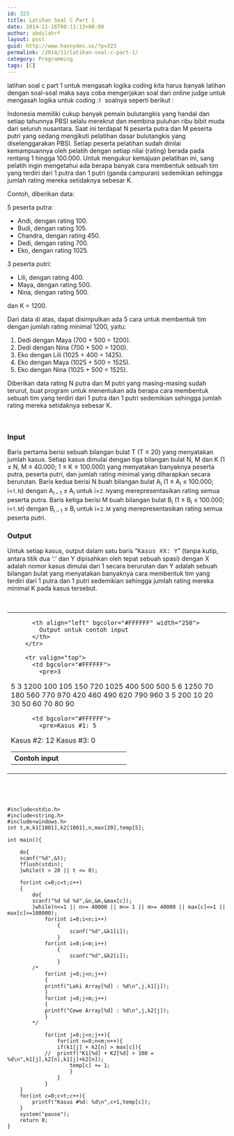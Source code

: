 ```yaml
---
id: 323
title: Latihan Soal C Part 1
date: 2014-11-16T00:11:13+00:00
author: abdilahrf
layout: post
guid: http://www.hasnydes.us/?p=323
permalink: /2014/11/latihan-soal-c-part-1/
category: Programming
tags: [C]
---
```

latihan soal c part 1 untuk mengasah logika coding kita harus banyak latihan dengan soal-soal maka saya coba mengerjakan soal dari online judge untuk mengasah logika untuk coding  <img src="https://www.hasnydes.us/wp-includes/images/smilies/simple-smile.png" alt=":)" class="wp-smiley" style="height: 1em; max-height: 1em;" /> soalnya seperti berikut :

Indonesia memiliki cukup banyak pemain bulutangkis yang handal dan setiap tahunnya PBSI selalu merekrut dan membina puluhan ribu bibit muda dari seluruh nusantara. Saat ini terdapat N peserta putra dan M peserta putri yang sedang mengikuti pelatihan dasar bulutangkis yang diselenggarakan PBSI. Setiap peserta pelatihan sudah dinilai kemampuannya oleh pelatih dengan setiap nilai (rating) berada pada rentang 1 hingga 100.000. Untuk mengukur kemajuan pelatihan ini, sang pelatih ingin mengetahui ada berapa banyak cara membentuk sebuah tim yang terdiri dari 1 putra dan 1 putri (ganda campuran) sedemikian sehingga jumlah rating mereka setidaknya sebesar K.

<!--more-->

Contoh, diberikan data:

5 peserta putra:

  * Andi, dengan rating 100.
  * Budi, dengan rating 105.
  * Chandra, dengan rating 450.
  * Dedi, dengan rating 700.
  * Eko, dengan rating 1025.

3 peserta putri:

  * Lili, dengan rating 400.
  * Maya, dengan rating 500.
  * Nina, dengan rating 500.

dan K = 1200.

Dari data di atas, dapat disimpulkan ada 5 cara untuk membentuk tim dengan jumlah rating minimal 1200, yaitu:

  1. Dedi dengan Maya (700 + 500 = 1200).
  2. Dedi dengan Nina (700 + 500 = 1200).
  3. Eko dengan Lili (1025 + 400 = 1425).
  4. Eko dengan Maya (1025 + 500 = 1525).
  5. Eko dengan Nina (1025 + 500 = 1525).

Diberikan data rating N putra dan M putri yang masing-masing sudah terurut, buat program untuk menentukan ada berapa cara membentuk sebuah tim yang terdiri dari 1 putra dan 1 putri sedemikian sehingga jumlah rating mereka setidaknya sebesar K.

&nbsp;

### Input

Baris pertama berisi sebuah bilangan bulat T (T ≤ 20) yang menyatakan jumlah kasus. Setiap kasus dimulai dengan tiga bilangan bulat N, M dan K (1 ≤ N, M ≤ 40.000; 1 ≤ K ≤ 100.000) yang menyatakan banyaknya peserta putra, peserta putri, dan jumlah rating minimal yang diharapkan secara berurutan. Baris kedua berisi N buah bilangan bulat A<sub>i</sub> (1 ≤ A<sub>i</sub> ≤ 100.000; i=<small>1..N</small>) dengan A<sub>i &#8211; 1</sub> ≤ A<sub>i</sub> untuk i=<small>2..N</small>yang merepresentasikan rating semua peserta putra. Baris ketiga berisi M buah bilangan bulat B<sub>i</sub> (1 ≤ B<sub>i</sub> ≤ 100.000; i=<small>1..M</small>) dengan B<sub>i &#8211; 1</sub> ≤ B<sub>i</sub> untuk i=<small>2..M</small> yang merepresentasikan rating semua peserta putri.

### Output

Untuk setiap kasus, output dalam satu baris &#8220;<span style="font-family: 'Courier New';">Kasus #X: Y</span>&#8221; (tanpa kutip, antara titik dua &#8216;:&#8217; dan Y dipisahkan oleh tepat sebuah spasi) dengan X adalah nomor kasus dimulai dari 1 secara berurutan dan Y adalah sebuah bilangan bulat yang menyatakan banyaknya cara membentuk tim yang terdiri dari 1 putra dan 1 putri sedemikian sehingga jumlah rating mereka minimal K pada kasus tersebut.

&nbsp;

<table border="0" cellspacing="0" cellpadding="0">
  <tr>
    <td>
      <table border="0" width="600" cellspacing="1" cellpadding="4">
        <tr>
          <th align="left" bgcolor="#FFFFFF" width="250">
            Contoh input
          </th>
          
          <th align="left" bgcolor="#FFFFFF" width="250">
            Output untuk contoh input
          </th>
        </tr>
        
        <tr valign="top">
          <td bgcolor="#FFFFFF">
            <pre>3
5 3 1200
100 105 150 720 1025
400 500 500
5 6 1250
70 180 560 770 970
420 460 490 620 790 960
3 5 200
10 20 30
50 60 70 80 90
</pre>
          </td>
          
          <td bgcolor="#FFFFFF">
            <pre>Kasus #1: 5
Kasus #2: 12
Kasus #3: 0
</pre>
          </td>
        </tr>
      </table>
    </td>
  </tr>
</table>

&nbsp;

<pre data-src="adaw.cpp"><code class="language-cpp">

#include&lt;stdio.h&gt;
#include&lt;string.h&gt;
#include&lt;windows.h&gt;
int t,m,k1[1001],k2[1001],n,max[20],temp[5];

int main(){
	
	do{
	scanf("%d",&t);
	fflush(stdin);
	}while(t &gt; 20 || t &lt;= 0);
	
	for(int c=0;c&lt;t;c++)
	{
		do{
		scanf("%d %d %d",&n,&m,&max[c]);
		}while(n&lt;=1 || n&gt;= 40000 || m&lt;= 1 || m&gt;= 40000 || max[c]&lt;=1 || max[c]&gt;=100000);
			for(int i=0;i&lt;n;i++)
				{
					scanf("%d",&k1[i]);	
				}
			for(int i=0;i&lt;m;i++)
				{
					scanf("%d",&k2[i]);
				}
		/*	
			for(int j=0;j&lt;n;j++)	
			{
			printf("Laki Array[%d] : %d\n",j,k1[j]);
			}
			for(int j=0;j&lt;m;j++)
			{
			printf("Cewe Array[%d] : %d\n",j,k2[j]);
			}
		*/

			for(int j=0;j&lt;n;j++){
				for(int n=0;n&lt;m;n++){
				if(k1[j] + k2[n] &gt; max[c]){
			//	printf("K1[%d] + K2[%d] &gt; 100 = %d\n",k1[j],k2[n],k1[j]+k2[n]);
					temp[c] += 1;
					}
				}
			}	
	}
	for(int c=0;c&lt;t;c++){
		printf("Kasus #%d: %d\n",c+1,temp[c]);
	}	
	system("pause");
	return 0;
}
</code></pre>

&nbsp;